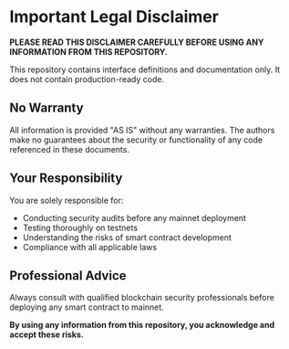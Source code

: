 # Important Legal Disclaimer

**PLEASE READ THIS DISCLAIMER CAREFULLY BEFORE USING ANY INFORMATION FROM THIS REPOSITORY.**

This repository contains interface definitions and documentation only. It does not contain production-ready code.

## No Warranty
All information is provided "AS IS" without any warranties. The authors make no guarantees about the security or functionality of any code referenced in these documents.

## Your Responsibility
You are solely responsible for:
- Conducting security audits before any mainnet deployment
- Testing thoroughly on testnets
- Understanding the risks of smart contract development
- Compliance with all applicable laws

## Professional Advice
Always consult with qualified blockchain security professionals before deploying any smart contract to mainnet.

**By using any information from this repository, you acknowledge and accept these risks.**